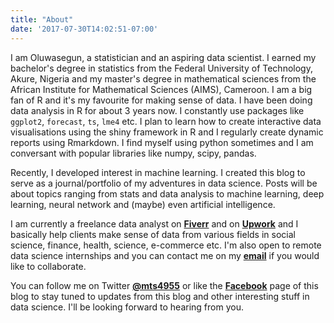 ```yaml
---
title: "About"
date: '2017-07-30T14:02:51-07:00'
---
```


I am Oluwasegun, a statistician and an aspiring data scientist. I earned my bachelor's degree in statistics from the Federal University of Technology, Akure, Nigeria and my master's degree in  mathematical sciences from the African Institute for Mathematical Sciences (AIMS), Cameroon. I am a big fan of R and it's my favourite for making sense of data. I have been doing data analysis in R for about 3 years now.  I constantly use packages like `ggplot2`, `forecast`, `ts`, `lme4` etc. I plan to learn how to create  interactive data visualisations using the shiny framework in R and I regularly create dynamic reports using Rmarkdown. I find myself using python sometimes and I am conversant with popular libraries like numpy, scipy, pandas. 

Recently, I developed interest in machine learning. I created this blog to serve as a journal/portfolio of my adventures in data science. Posts will be about topics ranging from stats and data analysis to machine learning, deep learning, neural network and (maybe) even artificial intelligence. 

I am currently a freelance data analyst on [**Fiverr**](https://www.fiverr.com/segunojo) and  on [**Upwork**](https://www.upwork.com/freelancers/~01c88a1d3bf29573d2) and I basically help clients make sense of data from various fields in social science, finance, health, science, e-commerce etc.  I'm also open to remote data science internships and you can contact me on my [**email**](mailto:statimatician@gmail.com) if you would like to collaborate.

You can follow me on Twitter [**@mts4955**](https://twitter.com/mts4955)  or like the [**Facebook**](https://facebook.com/statimatics) page of this blog to stay tuned to updates from this blog and other interesting stuff in data science. I'll be looking forward to hearing from you.
